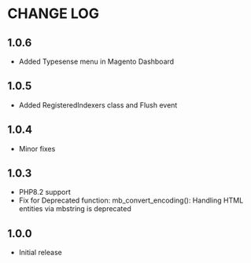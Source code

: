 # CHANGE LOG

## 1.0.6
- Added Typesense menu in Magento Dashboard

## 1.0.5
- Added RegisteredIndexers class and Flush event

## 1.0.4
- Minor fixes

## 1.0.3
- PHP8.2 support
- Fix for Deprecated function: mb_convert_encoding(): Handling HTML entities via mbstring is deprecated

## 1.0.0
- Initial release